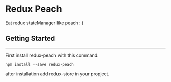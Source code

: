 # Redux Peach
Eat redux stateManager like peach : )

## Getting Started
---------------------
First install redux-peach with this command:
```
npm install --save redux-peach
```
after installation add redux-store in your propject.

## 

